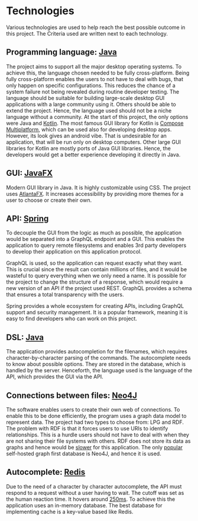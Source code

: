 # Technologies
Various technologies are used to help reach the best possible outcome in this project. 
The Criteria used are written next to each technology.

## Programming language: [Java](https://www.java.com/)
The project aims to support all the major desktop operating systems. To achieve this, the language chosen needed to be fully cross-platform.
Being fully cross-platform enables the users to not have to deal with bugs, that only happen on specific configurations.
This reduces the chance of a system failure not being revealed during routine developer testing. 
The language should be suitable for building large-scale desktop GUI applications with a large community using it. 
Others should be able to extend the project. Hence, the language used should not be a niche language without a community. 
At the start of this project, the only options were Java and [Kotlin](https://kotlinlang.org/). 
The most famous GUI library for Kotlin is [Compose Multiplatform](https://www.jetbrains.com/compose-multiplatform/), which can be used also for developing desktop apps.
However, its look gives an android vibe. That is undesirable for an application, that will be run only on desktop computers. 
Other large GUI libraries for Kotlin are mostly ports of Java GUI libraries. Hence, 
the developers would get a better experience developing it directly in Java.

## GUI: [JavaFX](https://openjfx.io/)
Modern GUI library in Java. It is highly customizable using CSS. 
The project uses [AtlantaFX](https://mkpaz.github.io/atlantafx/).
It increases accessibility by providing more themes for a user to choose or create their own.

## API: [Spring](https://spring.io/)
To decouple the GUI from the logic as much as possible, the application would be separated into a GraphQL endpoint and
a GUI. This enables the application to query remote filesystems and enables 3rd party developers to develop their 
application on this application protocol.

GraphQL is used, so the application can request exactly what they want. This is crucial since the result can contain
millions of files, and it would be wasteful to query everything when we only need a name. It is possible for the project
to change the structure of a response, which would require a new version of an API if the project used REST. GraphQL
provides a schema that ensures a total transparency with the users.

Spring provides a whole ecosystem for creating APIs, including GraphQL support and security management. It is a popular framework,
meaning it is easy to find developers who can work on this project.

## DSL: [Java](https://www.java.com/)
The application provides autocompletion for the filenames, which requires character-by-character parsing of the commands.
The autocomplete needs to know about possible options. They are stored in the database, which is handled by the server.
Henceforth, the language used is the language of the API, which provides the GUI via the API.

## Connections between files: [Neo4J](https://neo4j.com/)
The software enables users to create their own web of connections. To enable this to be done efficiently, the program uses
a graph data model to represent data. The project had two types to choose from: LPG and RDF. The problem with RDF is that 
it forces users to use URIs to identify relationships. This is a hurdle users should not have to deal with when they are not 
sharing their file systems with others. RDF does not store its data as graphs and hence would be [slower](https://neo4j.com/blog/knowledge-graph/rdf-vs-property-graphs-knowledge-graphs/) for
this application. The only [popular](https://survey.stackoverflow.co/2024/technology#most-popular-technologies-database)
self-hosted graph first database is Neo4J, and hence it is used.

## Autocomplete: [Redis](https://redis.io/)
Due to the need of a character by character autocomplete, the API must respond to a request without a user having to wait. 
The cutoff was set as the human reaction time. It hovers around [250ms](https://humanbenchmark.com/tests/reactiontime/statistics). To achieve this the application uses an
in-memory database. The best database for implementing cache is a key-value based like Redis.